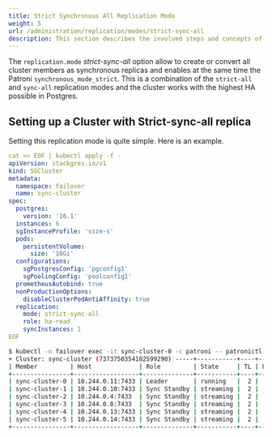 ```yaml
---
title: Strict Synchronous All Replication Mode
weight: 5
url: /administration/replication/modes/strict-sync-all
description: This section describes the involved steps and concepts of the strict sync all replication mode.
---
```


The `replication.mode` *strict-sync-all* option allow to create or convert all cluster members as synchronous replicas and enables at the same time the Patroni `synchronous_mode_strict`. This is a combination of the `strict-all` and `sync-all` replication modes and the cluster works with the highest HA possible in Postgres.

## Setting up a Cluster with Strict-sync-all replica

Setting this replication mode is quite simple. Here is an example.

```yaml
cat << EOF | kubectl apply -f -
apiVersion: stackgres.io/v1
kind: SGCluster
metadata:
  namespace: failover
  name: sync-cluster
spec:
  postgres:
    version: '16.1'
  instances: 6
  sgInstanceProfile: 'size-s'
  pods:
    persistentVolume:
      size: '10Gi'
  configurations:
    sgPostgresConfig: 'pgconfig1'
    sgPoolingConfig: 'poolconfig1'
  prometheusAutobind: true
  nonProductionOptions:
    disableClusterPodAntiAffinity: true
  replication:
    mode: strict-sync-all
    role: ha-read
    syncInstances: 1
EOF
```
```sh
$ kubectl -n failover exec -it sync-cluster-0 -c patroni -- patronictl list 
+ Cluster: sync-cluster (7373750354182599290) -----+-----------+----+-----------+
| Member         | Host             | Role         | State     | TL | Lag in MB |
+----------------+------------------+--------------+-----------+----+-----------+
| sync-cluster-0 | 10.244.0.11:7433 | Leader       | running   |  2 |           |
| sync-cluster-1 | 10.244.0.10:7433 | Sync Standby | streaming |  2 |         0 |
| sync-cluster-2 | 10.244.0.4:7433  | Sync Standby | streaming |  2 |         0 |
| sync-cluster-3 | 10.244.0.8:7433  | Sync Standby | streaming |  2 |         0 |
| sync-cluster-4 | 10.244.0.13:7433 | Sync Standby | streaming |  2 |         0 |
| sync-cluster-5 | 10.244.0.14:7433 | Sync Standby | streaming |  2 |         0 |
+----------------+------------------+--------------+-----------+----+-----------+
```